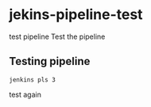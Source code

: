 # jekins-pipeline-test
test pipeline
Test the pipeline

## Testing pipeline 
```
jenkins pls 3
```

test again
